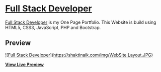 # [Full Stack Developer](https://shaktinaik.com/)

[Full Stack Developer](https://shaktinaik.com/) is my One Page Portfolio. This Website is build using HTML5, CSS3, JavaScript, PHP and Bootstrap.

## Preview

[![Full Stack Developer](https://shaktinaik.com/img/WebSite Layout.JPG)](https://shaktinaik.com/)

**[View Live Preview](https://shaktinaik.com/)**